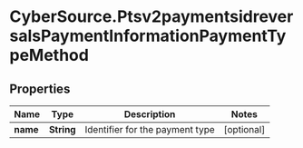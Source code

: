 # CyberSource.Ptsv2paymentsidreversalsPaymentInformationPaymentTypeMethod

## Properties
Name | Type | Description | Notes
------------ | ------------- | ------------- | -------------
**name** | **String** | Identifier for the payment type  | [optional] 


